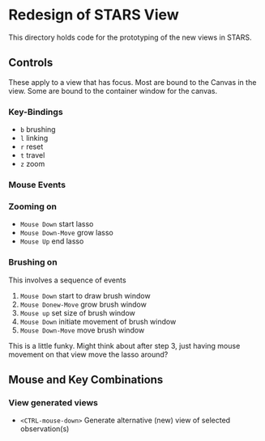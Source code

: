 # Redesign of STARS View

This directory holds code for the prototyping of the new views in STARS.




## Controls

These apply to a view that has focus. Most are bound to the Canvas in the view. Some are bound to the container window for the canvas.

### Key-Bindings

 - `b` brushing
 - `l` linking
 - `r` reset
 - `t` travel
 - `z` zoom

### Mouse Events

### Zooming on

 - `Mouse Down` start lasso
 - `Mouse Down-Move` grow lasso
 - `Mouse Up` end lasso


### Brushing on

This involves a sequence of events

 1. `Mouse Down` start to draw brush window
 2. `Mouse Donew-Move` grow brush window
 3. `Mouse up` set size of brush window
 4. `Mouse Down` initiate movement of brush window
 5. `Mouse Down-Move` move brush window
 
This is a little funky. Might think about after step 3, just having mouse movement on that view move the lasso around?
 
## Mouse and Key Combinations

### View generated views

 - `<CTRL-mouse-down>` Generate alternative (new) view of selected observation(s) 
